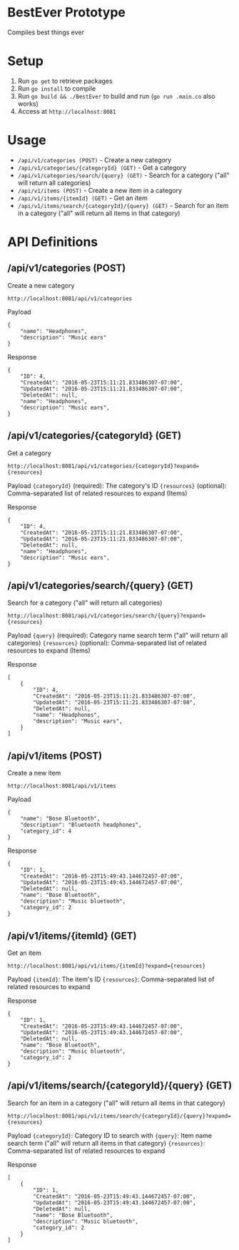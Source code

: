 # BestEver Prototype
Compiles best things ever

Setup
=====
1. Run `go get` to retrieve packages
2. Run `go install` to compile
3. Run `go build && ./BestEver` to build and run (`go run .main.co` also works)
4. Access at `http://localhost:8081`

Usage
=====
* `/api/v1/categories (POST)` - Create a new category
* `/api/v1/categories/{categoryId} (GET)` - Get a category
* `/api/v1/categories/search/{query} (GET)` - Search for a category ("all" will return all categories)
* `/api/v1/items (POST)` - Create a new item in a category
* `/api/v1/items/{itemId} (GET)` - Get an item
* `/api/v1/items/search/{categoryId}/{query} (GET)` - Search for an item in a category ("all" will return all items in that category)

API Definitions
=====

/api/v1/categories (POST)
----------
Create a new category

`http://localhost:8081/api/v1/categories`

Payload
```
{
    "name": "Headphones",
    "description": "Music ears"
}
```

Response
```
{
    "ID": 4,
    "CreatedAt": "2016-05-23T15:11:21.833486307-07:00",
    "UpdatedAt": "2016-05-23T15:11:21.833486307-07:00",
    "DeletedAt": null,
    "name": "Headphones",
    "description": "Music ears",
}
```

/api/v1/categories/{categoryId} (GET)
----------
Get a category

`http://localhost:8081/api/v1/categories/{categoryId}?expand={resources}`

Payload
`{categoryId}` (required): The category's ID
`{resources}` (optional): Comma-separated list of related resources to expand (Items)

Response
```
{
    "ID": 4,
    "CreatedAt": "2016-05-23T15:11:21.833486307-07:00",
    "UpdatedAt": "2016-05-23T15:11:21.833486307-07:00",
    "DeletedAt": null,
    "name": "Headphones",
    "description": "Music ears",
}
```

/api/v1/categories/search/{query} (GET)
----------
Search for a category ("all" will return all categories)

`http://localhost:8081/api/v1/categories/search/{query}?expand={resources}`

Payload
`{query}` (required): Category name search term ("all" will return all categories)
`{resources}` (optional): Comma-separated list of related resources to expand (Items)

Response
```
[
    {
        "ID": 4,
        "CreatedAt": "2016-05-23T15:11:21.833486307-07:00",
        "UpdatedAt": "2016-05-23T15:11:21.833486307-07:00",
        "DeletedAt": null,
        "name": "Headphones",
        "description": "Music ears",
    }
]
```

/api/v1/items (POST)
----------
Create a new item

`http://localhost:8081/api/v1/items`

Payload
```
{
    "name": "Bose Bluetooth",
    "description": "Bluetooth headphones",
    "category_id": 4
}
```

Response
```
{
    "ID": 1,
    "CreatedAt": "2016-05-23T15:49:43.144672457-07:00",
    "UpdatedAt": "2016-05-23T15:49:43.144672457-07:00",
    "DeletedAt": null,
    "name": "Bose Bluetooth",
    "description": "Music bluetooth",
    "category_id": 2
}
```

/api/v1/items/{itemId} (GET)
----------
Get an item

`http://localhost:8081/api/v1/items/{itemId}?expand={resources}`

Payload
`{itemId}`: The item's ID
`{resources}`: Comma-separated list of related resources to expand

Response
```
{
    "ID": 1,
    "CreatedAt": "2016-05-23T15:49:43.144672457-07:00",
    "UpdatedAt": "2016-05-23T15:49:43.144672457-07:00",
    "DeletedAt": null,
    "name": "Bose Bluetooth",
    "description": "Music bluetooth",
    "category_id": 2
}
```

/api/v1/items/search/{categoryId}/{query} (GET)
----------
Search for an item in a category ("all" will return all items in that category)

`http://localhost:8081/api/v1/items/search/{categoryId}/{query}?expand={resources}`

Payload
`{categoryId}`: Category ID to search with
`{query}`: Item name search term ("all" will return all items in that category)
`{resources}`: Comma-separated list of related resources to expand

Response
```
[
    {
        "ID": 1,
        "CreatedAt": "2016-05-23T15:49:43.144672457-07:00",
        "UpdatedAt": "2016-05-23T15:49:43.144672457-07:00",
        "DeletedAt": null,
        "name": "Bose Bluetooth",
        "description": "Music bluetooth",
        "category_id": 2
    }
]
```





